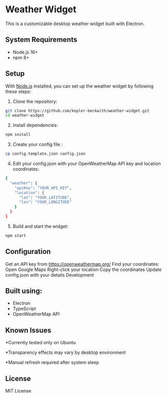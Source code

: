 # Weather Widget

This is a customizable desktop weather widget built with Electron.

## System Requirements

- Node.js 16+
- npm 8+

## Setup

With [Node.js](https://nodejs.org/en) installed, you can set up the weather widget by following these steps:

1. Clone the repository:
```sh
git clone https://github.com/kepler-beckwith/weather-widget.git
cd weather-widget
```
2. Install dependencies:
```sh
npm install
```
3. Create your config file :
```sh
cp config.template.json config.json
```
4. Edit your config.json with your OpenWeatherMap API key and location coordinates:
```sh
{
  "weather": {
    "apiKey": "YOUR_API_KEY",
    "location": {
      "lat": "YOUR_LATITUDE",
      "lon": "YOUR_LONGITUDE"
    }
  }
}
```
5. Build and start the widget:
```sh
npm start
```
## Configuration
Get an API key from https://openweathermap.org/
Find your coordinates:
Open Google Maps
Right-click your location
Copy the coordinates
Update config.json with your details
Development
## Built using:

* Electron
* TypeScript
* OpenWeatherMap API

## Known Issues

*Currently tested only on Ubuntu

*Transparency effects may vary by desktop environment

*Manual refresh required after system sleep

## License
MIT License

